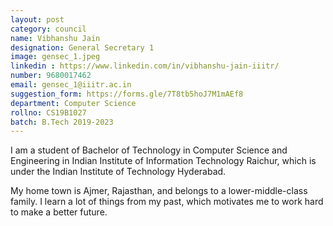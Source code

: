 ```yaml
---
layout: post
category: council
name: Vibhanshu Jain
designation: General Secretary 1
image: gensec_1.jpeg
linkedin : https://www.linkedin.com/in/vibhanshu-jain-iiitr/
number: 9680017462
email: gensec_1@iiitr.ac.in
suggestion_form: https://forms.gle/7T8tb5hoJ7M1mAEf8
department: Computer Science
rollno: CS19B1027
batch: B.Tech 2019-2023
---
```

I am a student of Bachelor of Technology in Computer Science and Engineering in Indian Institute of Information Technology Raichur, which is under the Indian Institute of Technology Hyderabad.

My home town is Ajmer, Rajasthan, and belongs to a lower-middle-class family. I learn a lot of things from my past, which motivates me to work hard to make a better future.